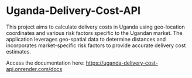 # Uganda-Delivery-Cost-API
This project aims to calculate delivery costs in Uganda using geo-location coordinates and various risk factors specific to the Ugandan market. The application leverages geo-spatial data to determine distances and incorporates market-specific risk factors to provide accurate delivery cost estimates.

Access the documentation here: https://uganda-delivery-cost-api.onrender.com/docs
